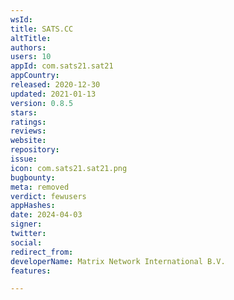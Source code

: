 ```yaml
---
wsId: 
title: SATS.CC
altTitle: 
authors: 
users: 10
appId: com.sats21.sat21
appCountry: 
released: 2020-12-30
updated: 2021-01-13
version: 0.8.5
stars: 
ratings: 
reviews: 
website: 
repository: 
issue: 
icon: com.sats21.sat21.png
bugbounty: 
meta: removed
verdict: fewusers
appHashes: 
date: 2024-04-03
signer: 
twitter: 
social: 
redirect_from: 
developerName: Matrix Network International B.V.
features: 

---
```


